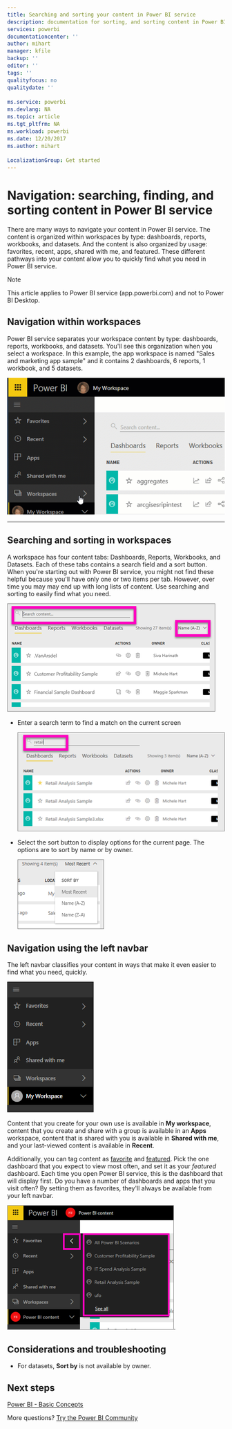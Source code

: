 ```yaml
---
title: Searching and sorting your content in Power BI service
description: documentation for sorting, and sorting content in Power BI workspaces
services: powerbi
documentationcenter: ''
author: mihart
manager: kfile
backup: ''
editor: ''
tags: ''
qualityfocus: no
qualitydate: ''

ms.service: powerbi
ms.devlang: NA
ms.topic: article
ms.tgt_pltfrm: NA
ms.workload: powerbi
ms.date: 12/20/2017
ms.author: mihart

LocalizationGroup: Get started
---
```

# Navigation: searching, finding, and sorting content in Power BI service
There are many ways to navigate your content in Power BI service. The content is organized within workspaces by type: dashboards, reports, workbooks, and datasets.  And the content is also organized by usage: favorites, recent, apps, shared with me, and featured. These different pathways into your content allow you to quickly find what you need in Power BI service.  

>[!NOTE] 
>This article applies to Power BI service (app.powerbi.com) and not to Power BI Desktop.

## Navigation within workspaces

Power BI service separates your workspace content by type: dashboards, reports, workbooks, and datasets. You'll see this organization when you select a workspace. In this example, the app workspace is named "Sales and marketing app sample" and it contains 2 dashboards, 6 reports, 1 workbook, and 5 datasets.

![](media/service-navigation-search-filter-sort/workspaces.gif)

________________________________________

## Searching and sorting in workspaces
A workspace has four content tabs: Dashboards, Reports, Workbooks, and Datasets.  Each of these tabs contains a search field and a sort button.  When you're starting out with Power BI service, you might not find these helpful because you'll have only one or two items per tab.  However, over time you may may end up with long lists of content.  Use searching and sorting to easily find what you need.

![](media/service-navigation-search-filter-sort/power-bi-search-sort2.png)

* Enter a search term to find a match on the current screen
  
   ![](media/service-navigation-search-filter-sort/power-bi-search2.png)
* Select the sort button to display options for the current page. The options are to sort by name or by owner.
  
   ![](media/service-navigation-search-filter-sort/power-bi-sort-alpha.png)

## Navigation using the left navbar
The left navbar classifies your content in ways that make it even easier to find what you need, quickly.  

![](media/service-navigation-search-filter-sort/power-bi-newnav.png)



Content that you create for your own use is available in **My workspace**, content that you create and share with a group is available in an **Apps** workspace, content that is shared with you is available in **Shared with me**, and your last-viewed content is available in **Recent**.

Additionally, you can tag content as [favorite](service-dashboard-favorite.md) and [featured](service-dashboard-featured.md). Pick the one dashboard that you expect to view most often, and set it as your *featured* dashboard. Each time you open Power BI service, this is the dashboard that will display first. Do you have a number of dashboards and apps that you visit often? By setting them as favorites, they'll always be available from your left navbar.

![](media/service-navigation-search-filter-sort/power-bi-favorite-flyout.png).


## Considerations and troubleshooting
* For datasets, **Sort by** is not available by owner.

## Next steps
[Power BI - Basic Concepts](service-basic-concepts.md)

More questions? [Try the Power BI Community](http://community.powerbi.com/)